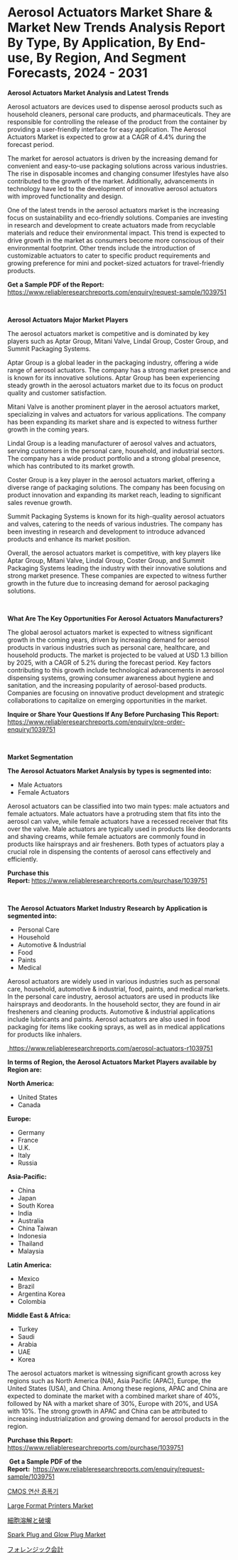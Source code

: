 <p><h1>Aerosol Actuators Market Share & Market New Trends Analysis Report By Type, By Application, By End-use, By Region, And Segment Forecasts, 2024 - 2031</h1></p><p><strong>Aerosol Actuators Market Analysis and Latest Trends</strong></p>
<p><p>Aerosol actuators are devices used to dispense aerosol products such as household cleaners, personal care products, and pharmaceuticals. They are responsible for controlling the release of the product from the container by providing a user-friendly interface for easy application. The Aerosol Actuators Market is expected to grow at a CAGR of 4.4% during the forecast period.</p><p>The market for aerosol actuators is driven by the increasing demand for convenient and easy-to-use packaging solutions across various industries. The rise in disposable incomes and changing consumer lifestyles have also contributed to the growth of the market. Additionally, advancements in technology have led to the development of innovative aerosol actuators with improved functionality and design.</p><p>One of the latest trends in the aerosol actuators market is the increasing focus on sustainability and eco-friendly solutions. Companies are investing in research and development to create actuators made from recyclable materials and reduce their environmental impact. This trend is expected to drive growth in the market as consumers become more conscious of their environmental footprint. Other trends include the introduction of customizable actuators to cater to specific product requirements and growing preference for mini and pocket-sized actuators for travel-friendly products.</p></p>
<p><strong>Get a Sample PDF of the Report:&nbsp;</strong> <a href="https://www.reliableresearchreports.com/enquiry/request-sample/1039751">https://www.reliableresearchreports.com/enquiry/request-sample/1039751</a></p>
<p>&nbsp;</p>
<p><strong>Aerosol Actuators Major Market Players</strong></p>
<p><p>The aerosol actuators market is competitive and is dominated by key players such as Aptar Group, Mitani Valve, Lindal Group, Coster Group, and Summit Packaging Systems. </p><p>Aptar Group is a global leader in the packaging industry, offering a wide range of aerosol actuators. The company has a strong market presence and is known for its innovative solutions. Aptar Group has been experiencing steady growth in the aerosol actuators market due to its focus on product quality and customer satisfaction.</p><p>Mitani Valve is another prominent player in the aerosol actuators market, specializing in valves and actuators for various applications. The company has been expanding its market share and is expected to witness further growth in the coming years.</p><p>Lindal Group is a leading manufacturer of aerosol valves and actuators, serving customers in the personal care, household, and industrial sectors. The company has a wide product portfolio and a strong global presence, which has contributed to its market growth.</p><p>Coster Group is a key player in the aerosol actuators market, offering a diverse range of packaging solutions. The company has been focusing on product innovation and expanding its market reach, leading to significant sales revenue growth.</p><p>Summit Packaging Systems is known for its high-quality aerosol actuators and valves, catering to the needs of various industries. The company has been investing in research and development to introduce advanced products and enhance its market position.</p><p>Overall, the aerosol actuators market is competitive, with key players like Aptar Group, Mitani Valve, Lindal Group, Coster Group, and Summit Packaging Systems leading the industry with their innovative solutions and strong market presence. These companies are expected to witness further growth in the future due to increasing demand for aerosol packaging solutions.</p></p>
<p>&nbsp;</p>
<p><strong>What Are The Key Opportunities For Aerosol Actuators Manufacturers?</strong></p>
<p><p>The global aerosol actuators market is expected to witness significant growth in the coming years, driven by increasing demand for aerosol products in various industries such as personal care, healthcare, and household products. The market is projected to be valued at USD 1.3 billion by 2025, with a CAGR of 5.2% during the forecast period. Key factors contributing to this growth include technological advancements in aerosol dispensing systems, growing consumer awareness about hygiene and sanitation, and the increasing popularity of aerosol-based products. Companies are focusing on innovative product development and strategic collaborations to capitalize on emerging opportunities in the market.</p></p>
<p><strong>Inquire or Share Your Questions If Any Before Purchasing This Report:</strong> <a href="https://www.reliableresearchreports.com/enquiry/pre-order-enquiry/1039751">https://www.reliableresearchreports.com/enquiry/pre-order-enquiry/1039751</a></p>
<p>&nbsp;</p>
<p><strong>Market Segmentation</strong></p>
<p><strong>The Aerosol Actuators Market Analysis by types is segmented into:</strong></p>
<p><ul><li>Male Actuators</li><li>Female Actuators</li></ul></p>
<p><p>Aerosol actuators can be classified into two main types: male actuators and female actuators. Male actuators have a protruding stem that fits into the aerosol can valve, while female actuators have a recessed receiver that fits over the valve. Male actuators are typically used in products like deodorants and shaving creams, while female actuators are commonly found in products like hairsprays and air fresheners. Both types of actuators play a crucial role in dispensing the contents of aerosol cans effectively and efficiently.</p></p>
<p><strong>Purchase this Report:&nbsp;</strong><a href="https://www.reliableresearchreports.com/purchase/1039751">https://www.reliableresearchreports.com/purchase/1039751</a></p>
<p>&nbsp;</p>
<p><strong>The Aerosol Actuators Market Industry Research by Application is segmented into:</strong></p>
<p><ul><li>Personal Care</li><li>Household</li><li>Automotive & Industrial</li><li>Food</li><li>Paints</li><li>Medical</li></ul></p>
<p><p>Aerosol actuators are widely used in various industries such as personal care, household, automotive & industrial, food, paints, and medical markets. In the personal care industry, aerosol actuators are used in products like hairsprays and deodorants. In the household sector, they are found in air fresheners and cleaning products. Automotive & industrial applications include lubricants and paints. Aerosol actuators are also used in food packaging for items like cooking sprays, as well as in medical applications for products like inhalers.</p></p>
<p><a href="https://www.reliableresearchreports.com/aerosol-actuators-r1039751">&nbsp;https://www.reliableresearchreports.com/aerosol-actuators-r1039751</a></p>
<p><strong>In terms of Region, the Aerosol Actuators Market Players available by Region are:</strong></p>
<p>
    <p> <strong> North America: </strong>
        <ul>
            <li>United States</li>
            <li>Canada</li>
        </ul>
        </p> 
    <p> <strong> Europe: </strong>
        <ul>
            <li>Germany</li>
            <li>France</li>
            <li>U.K.</li>
            <li>Italy</li>
            <li>Russia</li>
        </ul>
        </p> 
    <p> <strong> Asia-Pacific: </strong>
        <ul>
            <li>China</li>
            <li>Japan</li>
            <li>South Korea</li>
            <li>India</li>
            <li>Australia</li>
            <li>China Taiwan</li>
            <li>Indonesia</li>
            <li>Thailand</li>
            <li>Malaysia</li>
        </ul>
        </p> 
    <p> <strong> Latin America: </strong>
        <ul>
            <li>Mexico</li>
            <li>Brazil</li>
            <li>Argentina Korea</li>
            <li>Colombia</li>
        </ul>
        </p> 
    <p> <strong> Middle East & Africa: </strong>
        <ul>
            <li>Turkey</li>
            <li>Saudi</li>
            <li>Arabia</li>
            <li>UAE</li>
            <li>Korea</li>
        </ul>
    </p>
    </p>
<p><p>The aerosol actuators market is witnessing significant growth across key regions such as North America (NA), Asia Pacific (APAC), Europe, the United States (USA), and China. Among these regions, APAC and China are expected to dominate the market with a combined market share of 40%, followed by NA with a market share of 30%, Europe with 20%, and USA with 10%. The strong growth in APAC and China can be attributed to increasing industrialization and growing demand for aerosol products in the region.</p></p>
<p><strong>Purchase this Report: </strong><a href="https://www.reliableresearchreports.com/purchase/1039751">https://www.reliableresearchreports.com/purchase/1039751</a></p>
<p>&nbsp;<strong>Get a Sample PDF of the Report:&nbsp;&nbsp;</strong><a href="https://www.reliableresearchreports.com/enquiry/request-sample/1039751">https://www.reliableresearchreports.com/enquiry/request-sample/1039751</a></p>
<p><strong></strong></p>
<p><p><a href="https://github.com/fernandotryO5lson96765/Market-Research-Report-List-1/blob/main/699807624581.md">CMOS 연산 증폭기</a></p><p><a href="https://github.com/Glendatilghmankmgz0rbhwpy/Market-Research-Report-List-2/blob/main/large-format-printers-market.md">Large Format Printers Market</a></p><p><a href="https://github.com/ReyesKohler20231/Market-Research-Report-List-1/blob/main/761299626492.md">細胞溶解と破壊</a></p><p><a href="https://github.com/dx0328/Market-Research-Report-List-2/blob/main/spark-plug-and-glow-plug-market.md">Spark Plug and Glow Plug Market</a></p><p><a href="https://github.com/xnljig2898992/Market-Research-Report-List-1/blob/main/756212026493.md">フォレンジック会計</a></p></p>
